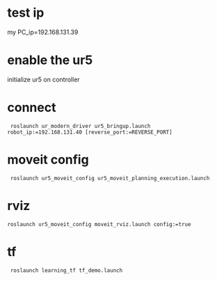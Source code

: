 
# test ip
my PC_ip=192.168.131.39
# enable the ur5
initialize ur5 on controller 
# connect 
```
 roslaunch ur_modern_driver ur5_bringup.launch robot_ip:=192.168.131.40 [reverse_port:=REVERSE_PORT]
```
# moveit config
```
 roslaunch ur5_moveit_config ur5_moveit_planning_execution.launch

```
# rviz
```
roslaunch ur5_moveit_config moveit_rviz.launch config:=true

```
# tf 
```
 roslaunch learning_tf tf_demo.launch
```
